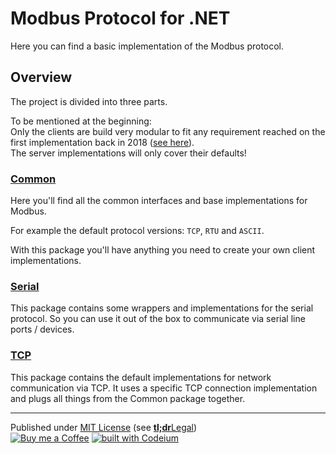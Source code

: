 # Modbus Protocol for .NET

Here you can find a basic implementation of the Modbus protocol.

## Overview

The project is divided into three parts.

To be mentioned at the beginning:    
Only the clients are build very modular to fit any requirement reached on the first implementation back in 2018 ([see here]).    
The server implementations will only cover their defaults!


### [Common]

Here you'll find all the common interfaces and base implementations for Modbus.

For example the default protocol versions: `TCP`, `RTU` and `ASCII`.

With this package you'll have anything you need to create your own client implementations.


### [Serial]

This package contains some wrappers and implementations for the serial protocol.
So you can use it out of the box to communicate via serial line ports / devices.


### [TCP]

This package contains the default implementations for network communication via TCP.
It uses a specific TCP connection implementation and plugs all things from the Common package together.


---

Published under [MIT License] (see [**tl;dr**Legal])    
[![Buy me a Coffee](https://shields.am-wd.de/badge/PayPal-Buy_me_a_Coffee-yellow?style=flat&logo=paypal)](https://link.am-wd.de/donate)
[![built with Codeium](https://codeium.com/badges/main)](https://link.am-wd.de/codeium)



[see here]: https://github.com/andreasAMmueller/Modbus
[Common]: AMWD.Protocols.Modbus.Common/README.md
[Serial]: AMWD.Protocols.Modbus.Serial/README.md
[TCP]: AMWD.Protocols.Modbus.Tcp/README.md
[MIT License]: LICENSE.txt
[**tl;dr**Legal]: https://www.tldrlegal.com/license/mit-license
